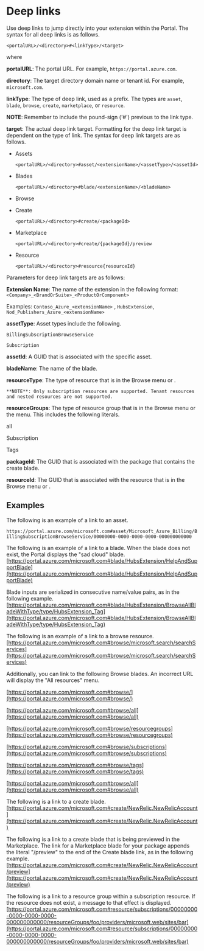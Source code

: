 
<a name="deep-links"></a>
# Deep links

Use deep links to jump directly into your extension within the Portal. The syntax for all deep links is as follows.

 `<portalURL>/<directory>#<linkType>/<target>`

 where

**portalURL**: The portal URL. For example, `https://portal.azure.com`.

**directory**: The target directory domain name or tenant id. For example, `microsoft.com`.

<!-- TODO:  Determine whether this list of deep link types is complete. -->

**linkType**: The type of deep link, used as a prefix. The types are `asset`,  `blade`, `browse`, `create`,  `marketplace`, or `resource`.

   **NOTE**:  Remember to include the pound-sign ('#') previous to the link type.

**target**: The actual deep link target. Formatting for the deep link target is dependent on the type of link. The syntax for deep link targets are as follows.

* Assets

    `<portalURL>/<directory>#asset/<extensionName>/<assetType>/<assetId>`

* Blades

    `<portalURL>/<directory>#blade/<extensionName>/<bladeName>`

* Browse

<!--
    `<portalURL>/<directory>#browse/{resourceType}`

    `<portalURL>/<directory>#browse/{resourceGroups}`

    `<portalURL>/<directory>#browse/all`

    `<portalURL>/<directory>#browse/subscriptions`

    `<portalURL>/<directory>#browse/tags`
-->

* Create

    `<portalURL>/<directory>#create/<packageId>`

* Marketplace

    `<portalURL>/<directory>#create/{packageId}/preview`

* Resource

    `<portalURL>/<directory>#resource{resourceId}`


Parameters for deep link targets are as follows:

**Extension Name**:  The name of the extension in the following format:  `<Company>_<BrandOrSuite>_<ProductOrComponent>`

Examples:  ```Contoso_Azure_<extensionName>``` , ```HubsExtension```, ```Nod_Publishers_Azure_<extensionName> ```


**assetType**: Asset types include the following.

    BillingSubscriptionBrowseService

    Subscription 

**assetId**: A GUID that is associated with the specific asset.

**bladeName**: The name of the blade.

**resourceType**: The type of resource that is in the Browse menu or .  

    **NOTE**: Only subscription resources are supported. Tenant resources and nested resources are not supported.


**resourceGroups**: The type of resource group that is in the Browse menu or the menu. This includes the following literals.

all

Subscription

Tags

**packageId**: The GUID that is associated with the package that contains the create blade.

**resourceId**:  The GUID that is associated with the resource that is in the Browse menu or .

<a name="deep-links-examples"></a>
## Examples

<!-- TODO: Determine whether any of these links should be live. If not, they will be included as code, as in the first example. -->

The following is an example of a link to an asset. 

`https://portal.azure.com/microsoft.com#asset/Microsoft_Azure_Billing/BillingSubscriptionBrowseService/00000000-0000-0000-0000-000000000000`

The following is an example of a link to a blade. When the blade does not exist, the Portal displays the "sad cloud" blade.
   [https://portal.azure.com/microsoft.com#blade/HubsExtension/HelpAndSupportBlade](https://portal.azure.com/microsoft.com#blade/HubsExtension/HelpAndSupportBlade)

Blade inputs are serialized in consecutive name/value pairs, as in the following example.
[https://portal.azure.com/microsoft.com#blade/HubsExtension/BrowseAllBladeWithType/type/HubsExtension_Tag](https://portal.azure.com/microsoft.com#blade/HubsExtension/BrowseAllBladeWithType/type/HubsExtension_Tag)

The following is an example of a link to a browse resource. 
[https://portal.azure.com/microsoft.com#browse/microsoft.search/searchServices](https://portal.azure.com/microsoft.com#browse/microsoft.search/searchServices)

<!-- TODO:  Doublecheck that Browse still works this way. -->

Additionally, you can link to the following Browse blades. An incorrect URL will display the "All resources" menu.

[https://portal.azure.com/microsoft.com#browse/](https://portal.azure.com/microsoft.com#browse/)

[https://portal.azure.com/microsoft.com#browse/all](https://portal.azure.com/microsoft.com#browse/all)

[https://portal.azure.com/microsoft.com#browse/resourcegroups](https://portal.azure.com/microsoft.com#browse/resourcegroups)

[https://portal.azure.com/microsoft.com#browse/subscriptions](https://portal.azure.com/microsoft.com#browse/subscriptions)

[https://portal.azure.com/microsoft.com#browse/tags](https://portal.azure.com/microsoft.com#browse/tags)

[https://portal.azure.com/microsoft.com#browse/all](https://portal.azure.com/microsoft.com#browse/all)


The following is a link to a create blade.
 [https://portal.azure.com/microsoft.com#create/NewRelic.NewRelicAccount](https://portal.azure.com/microsoft.com#create/NewRelic.NewRelicAccount)

The following is a link to a create blade that is being previewed in the Marketplace.  The link for a Marketplace blade for your package appends the literal "/preview" to the end of the Create blade link, as in the following example.
[https://portal.azure.com/microsoft.com#create/NewRelic.NewRelicAccount/preview](https://portal.azure.com/microsoft.com#create/NewRelic.NewRelicAccount/preview)

The following is a link to a resource group within a subscription resource. If the resource does not exist, a message to that effect is displayed.
[https://portal.azure.com/microsoft.com#resource/subscriptions/00000000-0000-0000-0000-000000000000/resourceGroups/foo/providers/microsoft.web/sites/bar](https://portal.azure.com/microsoft.com#resource/subscriptions/00000000-0000-0000-0000-000000000000/resourceGroups/foo/providers/microsoft.web/sites/bar)